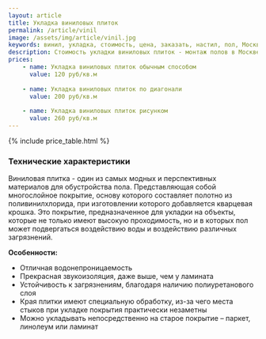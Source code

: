 ```yaml
---
layout: article
title: Укладка виниловых плиток
permalink: /article/vinil
image: /assets/img/article/vinil.jpg
keywords: винил, укладка, стоимость, цена, заказать, настил, пол, Москва, Королёв
description: Стоимость укладки виниловых плиток - монтаж полов в Москве
prices:
    - name: Укладка виниловых плиток обычным способом
      value: 120 руб/кв.м
    
    - name: Укладка виниловых плиток по диагонали
      value: 200 руб/кв.м
    
    - name: Укладка виниловых плиток рисунком
      value: 260 руб/кв.м
---
```

{% include price_table.html %}

### Технические характеристики

Виниловая плитка - один из самых модных и перспективных материалов для обустройства пола. Представляющая собой многослойное покрытие, основу которого составляет полотно из поливинилхлорида, при изготовлении которого добавляется кварцевая крошка. Это покрытие, предназначенное для укладки на объекты, которые не только имеют высокую проходимость, но и в которых пол может подвергаться воздействию воды и воздействию различных загрязнений.

**Особенности:**
- Отличная водонепроницаемость
- Прекрасная звукоизоляция, даже выше, чем у ламината
- Устойчивость к загрязнениям, благодаря наличию полиуретанового слоя
- Края плитки имеют специальную обработку, из-за чего места стыков при укладке покрытия практически незаметны
- Можно укладывать непосредственно на старое покрытие – паркет, линолеум или ламинат